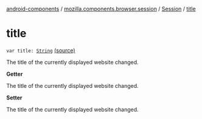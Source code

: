 [android-components](../../index.md) / [mozilla.components.browser.session](../index.md) / [Session](index.md) / [title](./title.md)

# title

`var title: `[`String`](https://kotlinlang.org/api/latest/jvm/stdlib/kotlin/-string/index.html) [(source)](https://github.com/mozilla-mobile/android-components/blob/master/components/browser/session/src/main/java/mozilla/components/browser/session/Session.kt#L189)

The title of the currently displayed website changed.

**Getter**

The title of the currently displayed website changed.

**Setter**

The title of the currently displayed website changed.

